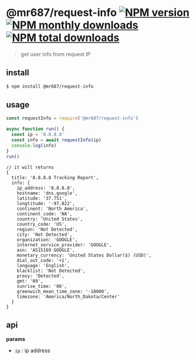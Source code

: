 # @mr687/request-info [![NPM version](https://img.shields.io/npm/v/request-info.svg?style=flat)](https://www.npmjs.com/package/@mr687/request-info) [![NPM monthly downloads](https://img.shields.io/npm/dm/request-info.svg?style=flat)](https://npmjs.org/package/@mr687/request-info) [![NPM total downloads](https://img.shields.io/npm/dt/request-info.svg?style=flat)](https://npmjs.org/package/@mr687/request-info)

> get user info from request IP

## install
```sh
$ npm install @mr687/request-info
```

## usage
```js
const requestInfo = require('@mr687/request-info')

async function run() {
  const ip = '8.8.8.8'
  const info = await requestInfo(ip)
  console.log(info)
}
run()
```

```
// it will returns
{
  title: '8.8.8.8 Tracking Report',
  info: {
    ip_address: '8.8.8.8',
    hostname: 'dns.google',
    latitude: '37.751',
    longtitude: '-97.822',
    continent: 'North America',
    continent_code: 'NA',
    country: 'United States',
    country_code: 'US',
    region: 'Not Detected',
    city: 'Not Detected',
    organization: 'GOOGLE',
    internet_service_provider: 'GOOGLE',
    asn: 'AS15169 GOOGLE',
    monetary_currency: 'United States Dollar($) (USD)',
    dial_out_code: '+1',
    language: 'English',
    blacklist: 'Not Detected',
    proxy: 'Detected',
    gmt: '09',
    sunrise_time: '06',
    greenwich_mean_time_zone: '-18000',
    timezone: 'America/North_Dakota/Center'
  }
}
```

## api
**params**
* `ip` <string>: ip address